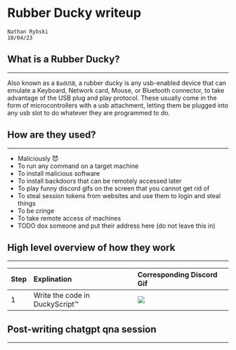 # Rubber Ducky writeup
```
Nathan Rybski
10/04/23
```
## What is a Rubber Ducky?
---
Also known as a `BadUSB`, a rubber ducky is any usb-enabled device that can emulate a Keyboard, Network card, Mouse, or Bluetooth connector, to take advantage of the USB plug and play protocol. These usually come in the form of microcontrollers with a usb attachment, letting them be plugged into any usb slot to do whatever they are programmed to do.

## How are they used?
---
- Maliciously 😈
- To run any command on a target machine
- To install malicious software
- To install backdoors that can be remotely accessed later
- To play funny discord gifs on the screen that you cannot get rid of
- To steal session tokens from websites and use them to login and steal things
- To be cringe
- To take remote access of machines
- TODO dox someone and put their address here (do not leave this in)

## High level overview of how they work
---
| Step | Explination | Corresponding Discord Gif |
|:---|:---|:---|
| 1 | Write the code in DuckyScript:tm: | ![](https://tenor.com/view/how-to-clean-cpu-gif-23585180) |


## Post-writing chatgpt qna session
---
